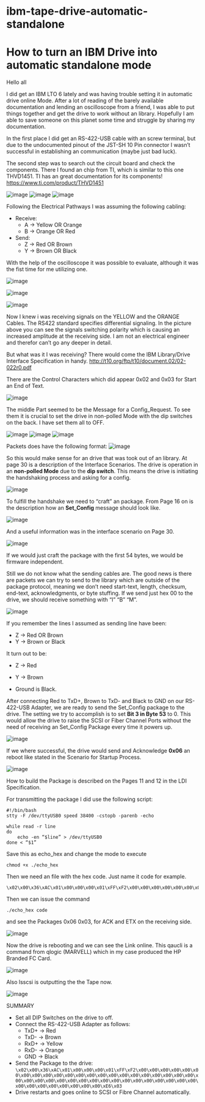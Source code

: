 # ibm-tape-drive-automatic-standalone
 # How to turn an IBM Drive into automatic standalone mode


Hello all 

I did get an IBM LTO 6  lately and was having trouble setting it in automatic drive online Mode. After a lot of reading of the barely available documentation and lending an oscilloscope from a friend, I was able to put things together and get the drive to work without an library. 
Hopefully I am able to save someone on this planet some time and struggle by sharing my documentation. 

In the first place I did get an RS-422-USB cable with an screw terminal, but due to the undocumented pinout of the JST-SH 10 Pin connector I wasn’t successful in establishing an communication (maybe just bad luck). 

The second step was to search out the circuit board and check the components. There I found an chip from TI, which is similar to this one THVD1451. TI has an great documentation for its components!
https://www.ti.com/product/THVD1451

![image](https://user-images.githubusercontent.com/98891123/152162290-752d8bbf-0fc4-456e-8809-531cda45393c.png)
![image](https://user-images.githubusercontent.com/98891123/152162314-c49de7ca-9f51-4cc7-95e9-9b17d5773d2e.png)
![image](https://user-images.githubusercontent.com/98891123/152162334-05ad65c0-9cbd-4c85-b72e-97fa1ea07222.png)


Following the Electrical Pathways  I was assuming the following cabling:
- Receive:
  - A → Yellow OR Orange
  -	B → Orange OR Red
- Send:
  -	Z → Red OR Brown 
  - Y → Brown OR Black

With the help of the  oscilloscope it was possible to evaluate, although it was the fist time for me utilizing one. 

![image](https://user-images.githubusercontent.com/98891123/152162736-84c0ad4c-1e22-429d-8ea6-106cb97cc356.png)

![image](https://user-images.githubusercontent.com/98891123/152162847-dea67800-ae85-40d9-96e9-71dc8a4ec280.png)

![image](https://user-images.githubusercontent.com/98891123/152162875-e5c36c60-7c8f-489d-ad4e-b6ffae3ece9c.png)


Now I knew i was receiving signals on the YELLOW and the ORANGE Cables. The RS422 standard specifies differential signaling. In the picture above you can see the signals switching polarity which is causing an increased amplitude at the receiving side. I am not an electrical engineer and therefor can’t go any deeper in detail. 

But what was it I was receiving? There would come the IBM Library/Drive Interface Specification in handy.  http://t10.org/ftp/t10/document.02/02-022r0.pdf

There are the Control Characters which did appear 0x02 and 0x03 for Start an End of Text.  

![image](https://user-images.githubusercontent.com/98891123/152162997-69e45124-c0a5-49d5-8c48-2b1768a3b464.png)


The middle Part seemed to be the Message for a Config_Request. To see them it is crucial to set the drive in non-polled Mode with the dip switches on the back. I have set them all to OFF. 

![image](https://user-images.githubusercontent.com/98891123/152163013-b7b6498f-39a3-4c2a-abce-3820d4816906.png)
![image](https://user-images.githubusercontent.com/98891123/152163053-b3efa985-fe00-4cc0-8fab-36bf3539d206.png)
![image](https://user-images.githubusercontent.com/98891123/152163067-5f7ea18a-5ebb-48a0-88ee-a48df08b76a9.png)


Packets does have the following format:
![image](https://user-images.githubusercontent.com/98891123/152163104-7ca47035-da86-4f52-a035-0a7329f9e351.png)


So this would make sense for an drive that was took out of an library. At page 30 is a description of the Interface Scenarios. The drive is operation in an **non-polled Mode** due to the **dip switch**. This means the drive is initiating the handshaking process and asking for a config. 

![image](https://user-images.githubusercontent.com/98891123/152163134-550e998d-d1a5-4380-a1e2-0156872dc25b.png)

To fulfill the handshake we need to “craft” an package. From Page 16 on is the description how an **Set_Config** message should look like. 

![image](https://user-images.githubusercontent.com/98891123/152163159-192aaf2d-7fc1-4f8c-a00b-b2d065ca246c.png)

And a useful information was in the interface scenario on Page 30. 

![image](https://user-images.githubusercontent.com/98891123/152163178-3bb03fc6-546f-48e1-960e-1ca4cb2b33c2.png)

If we would just craft the package with the first 54 bytes, we would be firmware independent. 

Still we do not know what the sending cables are. The good news is there are packets we can try to send to the library which are outside of the package protocol, meaning we don’t need start-text, length, checksum, end-text, acknowledgments, or byte stuffing. 
If we send just hex 00 to the drive, we should receive something with “I” “B” “M”. 

![image](https://user-images.githubusercontent.com/98891123/152163214-0588d6c0-9726-45c0-b103-f97ed7d57281.png)

If you remember the lines I assumed as sending line have been: 
- Z → Red OR Brown 
- Y → Brown or Black

It turn out to be: 
- Z → Red
- Y → Brown

- Ground is Black. 

After connecting Red to TxD+, Brown to TxD- and Black to GND on our  RS-422-USB Adapter, we are ready to send the Set_Config package to the drive. The setting we try to accomplish is to set **Bit 3 in Byte 53** to 0. 
This would allow the drive to raise the SCSI or Fiber Channel Ports without the need of receiving an Set_Config Package every time it powers up. 

![image](https://user-images.githubusercontent.com/98891123/152163290-d9100219-32f8-40ec-8fc1-91d1485469a5.png)

If we where successful, the drive would send and Acknowledge **0x06** an reboot like stated in the Scenario for Startup Process.

![image](https://user-images.githubusercontent.com/98891123/152163306-3f24bb5a-9139-402d-ac0a-e50cad04572a.png)

How to build the Package is described on the Pages 11 and 12 in the LDI Specification. 

For transmitting the package I did use the following script:
```
#!/bin/bash 
stty -F /dev/ttyUSB0 speed 38400 -cstopb -parenb -echo

while read -r line
do 
	echo -en “$line” > /dev/ttyUSB0
done < “$1”
```
Save this as echo_hex and change the mode to execute 
```
chmod +x ./echo_hex
```
Then we need an file with the hex code. Just name it code for example. 
```
\x02\x00\x36\xAC\x01\x00\x00\x00\x01\xFF\xF2\x00\x00\x00\x00\x00\x00\x00\x00\x00\x00\x00\x00\x00\x00\x00\x00\x00\x00\x00\x00\x00\x00\x00\x00\x00\x00\x00\x00\x00\x00\x00\x00\x00\x00\x00\x00\x00\x00\x00\x00\x00\x00\x00\x00\x00\x00\x00\xE6\x03
```

Then we can issue the command 
```
./echo_hex code
```
and see the Packages 0x06 0x03, for ACK and ETX on the receiving side. 

![image](https://user-images.githubusercontent.com/98891123/152163518-da7152b4-953a-43f7-9697-e13dda06578d.png)

Now the drive is rebooting and we can see the Link online. This qaucli is a command from qlogic (MARVELL) which in my case produced the HP Branded FC Card. 

![image](https://user-images.githubusercontent.com/98891123/152163541-30075b85-7de1-441d-9a2a-ce39d1bea7b2.png)

Also lsscsi is outputting the the Tape now. 

![image](https://user-images.githubusercontent.com/98891123/152163611-95b1c297-5de1-4b06-9e24-9f1be23f8520.png)


SUMMARY

- Set all DIP Switches on the drive to off. 
- Connect the  RS-422-USB Adapter as follows:
  - TxD+ → Red
  - TxD- → Brown
  - RxD+ → Yellow
  - RxD- → Orange
  - GND → Black
- Send the Package to the drive: ```
\x02\x00\x36\xAC\x01\x00\x00\x00\x01\xFF\xF2\x00\x00\x00\x00\x00\x00\x00\x00\x00\x00\x00\x00\x00\x00\x00\x00\x00\x00\x00\x00\x00\x00\x00\x00\x00\x00\x00\x00\x00\x00\x00\x00\x00\x00\x00\x00\x00\x00\x00\x00\x00\x00\x00\x00\x00\x00\x00\xE6\x03 ```
- Drive restarts and goes online to SCSI or Fibre Channel automatically.
